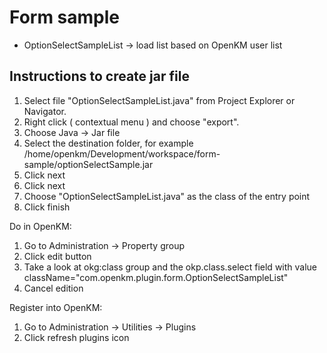 # Form sample
* OptionSelectSampleList -> load list based on OpenKM user list  

## Instructions to create jar file
1. Select file "OptionSelectSampleList.java" from Project Explorer or Navigator. 
2. Right click ( contextual menu ) and choose "export".
3. Choose Java -> Jar file
4. Select the destination folder, for example /home/openkm/Development/workspace/form-sample/optionSelectSample.jar
5. Click next
6. Click next
7. Choose "OptionSelectSampleList.java" as the class of the entry point
8. Click finish

Do in OpenKM:

1. Go to Administration -> Property group
2. Click edit button
3. Take a look at okg:class group and the okp.class.select field with value className="com.openkm.plugin.form.OptionSelectSampleList"
4. Cancel edition

Register into OpenKM:

1. Go to Administration -> Utilities -> Plugins
2. Click refresh plugins icon